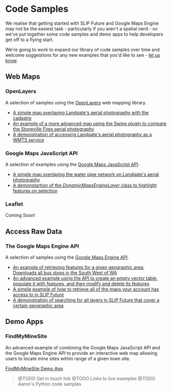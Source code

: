# Code Samples
We realise that getting started with SLIP Future and Google Maps Engine may not be the easiest task - particularly if you aren't a spatial nerd - so we've put together some code samples and demo apps to help developers get off to a flying start.

We're going to work to expand our library of code samples over time and welcome suggestions for any new examples that you'd like to see - [let us know]().

## Web Maps
### OpenLayers
A selection of samples using the [OpenLayers](http://openlayers.org) web mapping library.

* [A simple map overlaying Landgate's aerial photography with the cadastre](https://github.com/Landgate/gme-code-samples/blob/master/wms/openlayers2.html)
* [An example of a more advanced map using the Swipe plugin to compare the Stoneville Fires aerial photography](https://github.com/Landgate/gme-code-samples/blob/master/wms/openlayers2-swipev2.html)
* [A demonstration of accessing Landgate's aerial photography as a WMTS service](https://github.com/Landgate/gme-code-samples/blob/master/wmts/openlayers2.html)

### Google Maps JavaScript API
A selection of examples using the [Google Maps JavaScript API](https://developers.google.com/maps/documentation/javascript/visualization).

* [A simple map overlaying the water pipe network on Landgate's aerial photography](https://github.com/Landgate/gme-code-samples/blob/master/google-maps-js-api-v3/MapsEngineLayer.html)
* [A demonstartion of the *DynamicMapsEngineLayer* class to highlight features on selection](https://github.com/Landgate/gme-code-samples/blob/master/google-maps-js-api-v3/DynamicMapsEngineLayer.html)

### Leaflet
Coming Soon!

## Access Raw Data
### The Google Maps Engine API
A selection of samples using the [Google Maps Engine API](https://developers.google.com/maps-engine/documentation/before-you-begin).

* [An example of retrieving features for a given geographic area: Downloads all bus stops in the South West of WA](https://github.com/Landgate/gme-code-samples/blob/master/gme-api/get-features-in-polygon.php)
* [An advanced example using the API to create an empty vector table, populate it with features, and then modify and delete its features](https://github.com/Landgate/gme-code-samples/blob/master/gme-api/create-update-delete-features.php)
* [A simple example of how to retrieve all of the maps your account has access to in SLIP Future](https://github.com/Landgate/gme-code-samples/blob/master/gme-api/my-maps.php)
* [A demonstration of searching for all layers in SLIP Future that cover a certain geographic area](https://github.com/Landgate/gme-code-samples/blob/master/gme-api/search.php)


## Demo Apps
### FindMyMineSite
An advanced example of combining the Google Maps JavaScript API and the Google Maps Engine API to provide an interactive web map allowing users to locate mine sites within range of a given town site.

[FindMyMineSite Demo App](https://github.com/Landgate/gme-code-samples/tree/master/demo-apps/findmyminesite)

> @TODO Get in touch link
> @TODO Links to live examples
> @TODO Aaron's Python code samples
